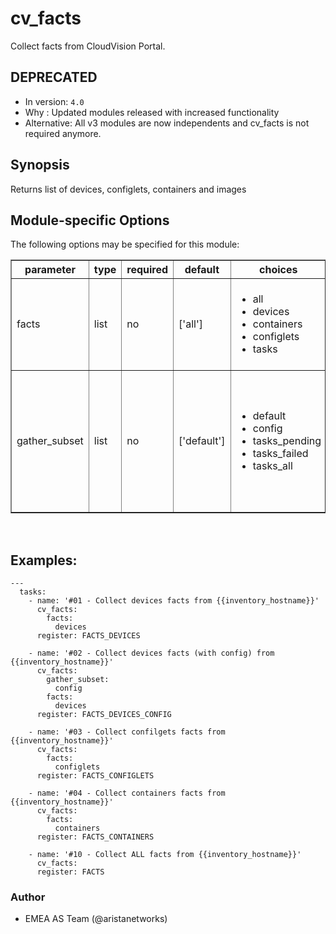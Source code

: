 # cv_facts

Collect facts from CloudVision Portal.

<div class="contents" local="" depth="2">

</div>

## DEPRECATED

- In version: `4.0`
- Why : Updated modules released with increased functionality
- Alternative: All v3 modules are now independents and cv_facts is not required anymore.

## Synopsis

Returns list of devices, configlets, containers and images

## Module-specific Options

The following options may be specified for this module:

<table border=1 cellpadding=4>

<tr>
<th class="head">parameter</th>
<th class="head">type</th>
<th class="head">required</th>
<th class="head">default</th>
<th class="head">choices</th>
<th class="head">comments</th>
</tr>

<tr>
<td>facts<br/><div style="font-size: small;"></div></td>
<td>list</td>
<td>no</td>
<td>[&#x27;all&#x27;]</td>
<td><ul><li>all</li><li>devices</li><li>containers</li><li>configlets</li><li>tasks</li></ul></td>
<td>
    <div>List of facts to retrieve from CVP.</div>
    <div>By default, cv_facts returns facts for devices/configlets/containers/tasks</div>
    <div>Using this parameter allows user to limit scope to a subset of information.</div>
</td>
</tr>

<tr>
<td>gather_subset<br/><div style="font-size: small;"></div></td>
<td>list</td>
<td>no</td>
<td>[&#x27;default&#x27;]</td>
<td><ul><li>default</li><li>config</li><li>tasks_pending</li><li>tasks_failed</li><li>tasks_all</li></ul></td>
<td>
    <div>When supplied, this argument will restrict the facts collected</div>
    <div>to a given subset.  Possible values for this argument include</div>
    <div>all, hardware, config, and interfaces.  Can specify a list of</div>
    <div>values to include a larger subset.  Values can also be used</div>
    <div>with an initial <code><a class="reference internal" href="#!"><span class="std std-ref">!</span></a></code> to specify that a specific subset should</div>
    <div>not be collected.</div>
</td>
</tr>

</table>
</br>

## Examples:

    ---
      tasks:
        - name: '#01 - Collect devices facts from {{inventory_hostname}}'
          cv_facts:
            facts:
              devices
          register: FACTS_DEVICES

        - name: '#02 - Collect devices facts (with config) from {{inventory_hostname}}'
          cv_facts:
            gather_subset:
              config
            facts:
              devices
          register: FACTS_DEVICES_CONFIG

        - name: '#03 - Collect confilgets facts from {{inventory_hostname}}'
          cv_facts:
            facts:
              configlets
          register: FACTS_CONFIGLETS

        - name: '#04 - Collect containers facts from {{inventory_hostname}}'
          cv_facts:
            facts:
              containers
          register: FACTS_CONTAINERS

        - name: '#10 - Collect ALL facts from {{inventory_hostname}}'
          cv_facts:
          register: FACTS

### Author

-   EMEA AS Team (@aristanetworks)
